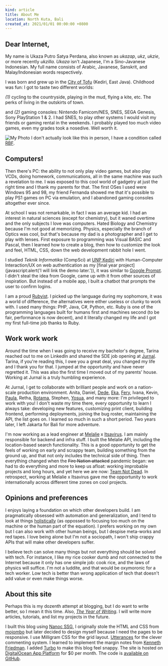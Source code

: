 ```yaml
---
kind: article
title: About Me
location: North Kuta, Bali
created_at: 2021/01/01 00:00:00 +0800
---
```


## Dear Internet,

My name is Ukaza Putro Satya Perdana, also known as *ukazap*, *ukz*, *ukzie*, or more recently *ukzilla*. _Ukaza_ isn't Japanese, I'm a Sino-Javanese Indonesian. <span class="aside">My full name consists of Arabic, Javanese, Sanskrit, and Malay/Indonesian words respectively.</span>

I was born and grew up in the [City of Tofu](https://www.thejakartapost.com/life/2017/02/21/kediris-bah-kacung-tofu-tradition-matters.html) (Kediri, East Java). Childhood was fun: I got to taste two different worlds:

_(1)_ cycling to the countryside, playing in the mud, flying a kite, etc. <span class="aside">The perks of living in the outskirts of town.</span>

and _(2)_ gaming consoles: Nintendo Famicom/NES, SNES, SEGA Genesis, Sony PlayStation 1 & 2. <span class="aside">I had SNES, to play other systems I would visit my friends or gaming rental in the weekends.</span> I probably played too much video games, even my grades took a nosedive. Well worth it.

![My Photo](https://avatars3.githubusercontent.com/u/6721248?s=200&v=4) <span class="aside">I don't actually look like this in person, I have a condition called [RBF](https://en.wikipedia.org/wiki/Resting_bitch_face).</span>

## Computers!

Then there's PC: the ability to not only play video games, but also play VCDs, doing homework, communications, all in the same machine was such a revelation to me. <span class="aside">I was exposed to this cool world of gadgetry at just the right time and I thank my parents for that.</span> The first OSes I used were Windows 95 and 98, my friend Fernanda showed me that it's possible to play PS1 games on PC via emulation, and I abandoned gaming consoles altogether ever since.

At school I was not remarkable, in fact I was an average kid. I had an interest in natural sciences (except for chemistry), but it waned overtime and the only subjects I love was computers. <span class="aside">Hated Biology and Chemistry because I'm not good at memorizing.</span> Physics, especially the branch of Optics was cool, but that's because my dad is a photographer and I get to play with lenses. First exposure to programming was Visual BASIC and Pascal, then I learned how to create a blog, then how to customize the look and feel, HTML, CSS, down the web development rabbit hole I went.

I studied _Teknik Informatika_ (CompSci) at [UNP Kediri](https://unpkediri.ac.id/) with Human-Computer Interaction/UX on web authentication as my [final year project](javascript:alert('I will link the demo later.')), it was similar to [Google Prompt](https://9to5google.com/2016/06/20/google-prompt-two-factor-authentication/). <span class="aside">I didn't steal the idea from Google, came up with it from other sources of inspiration.</span> But instead of a mobile app, I built a chatbot that prompts the user to confirm logins.

I am a proud [Rubyist](https://www.ruby-lang.org/). I picked up the language during my sophomore, it was a world of difference, the alternatives were either useless or clunky to work with. <span class="aside">I used many things: PHP, Java, C#, Python, etc.</span> Ruby is one of the programming languages built for humans first and machines second (to be fair, performance is now decent), and it literally changed my life and I got my first full-time job thanks to Ruby.

## Work work work

Around the time when I was going to receive my bachelor's degree, Tarina reached out to me on LinkedIn and shared the SDE job opening at [Jurnal](https://www.jurnal.id/id/). <span class="aside">Tarina, if you're reading this, I owe you a great deal, you changed my life and I thank you for that.</span> I jumped at the opportunity and have never regretted it. This was also the first time I moved out of my parents' house. Working at Jurnal is a truly humbling experience.

At Jurnal, I get to collaborate with brilliant people and work on a nation-scale production environment. <span class="aside">Anita, Daniel, [Dede](https://github.com/icecold21), [Eka](https://github.com/edharmowongso), [Fery](https://github.com/ferydjzz), Ivana, Kevin, [Paula](https://pawlarius.com/), Retha, [Rotama](https://github.com/adrianrotama), Stephen, [Yosua](https://github.com/yoshasudungan), and many more: I'm privileged to work with you!</span> I don't waste my time there, every opportunity to learn I always take: developing new features, customizing print client, building frontend, performing deployments, joining the bug roster, maintaining the API, the list goes on. I learned so much in such a short period. Two years later, I left Jakarta for Bali for more adventure.

I'm now working as a lead engineer at [Melalie](https://melalie.com) x [Itsavirus](https://itsavirus.com). I am mainly responsible for backend and infra stuff. I built the Melalie API, including the location-based search functionality. This is a good opportunity to get the feels of working on early and scrappy team, building something from the ground up, and that not only includes the technical side of thing. Then everything changed when the ~~Fire Nation attacked~~ pandemic began: we had to do everything and more to keep us afloat: working improbable projects and long hours, and yet here we are now: [Team Not Dead](https://twitter.com/i/status/1203327618050920448). In retrospect, working at Melalie x Itsavirus gave me the opportunity to work internationally across different time zones on cool projects.

## Opinions and preferences

I enjoys laying a foundation on which other developers build. I am pragmatically obsessed with automation and generalization, and I tend to look at things [holistically](https://josephg.com/blog/3-tribes/) (as oppossed to focusing too much on the machine or the human part of the equation). I prefers working on my own but I can also work with other human beings, but I despise meta-works and red tapes. I love being alone but I'm not a sociopath, I won't ship crappy APIs that will make other developers suffer.

I believe tech can solve many things but not everything should be solved with tech. For instance, I like my rice cooker dumb and not connected to the Internet because it only has one simple job: cook rice, and the laws of physics will suffice. <span class="aside">I'm not a luddite, and that would be oxymoronic for a tech worker.</span> Low tech is better than wrong application of tech that doesn't add value or even make things worse.

## About this site

Perhaps this is my dozenth attempt at blogging, but I do want to write better, so I mean it this time. <span class="aside">Also, [_The Year of Writing_](/articles/2021-01-01-year-of-writing/).</span> I will write more articles, tutorials, and list my projects in the future.

I built this blog using [Nanoc SSG](https://nanoc.ws/), I originally stole the HTML and CSS from [mojombo](https://tom.preston-werner.com/) but later decided to design myself because I need the pages to be responsive. I use Milligram CSS for the grid layout. [Utterances](https://utteranc.es/) for the clever commenting system. I learned to implement the margin notes from [Kenneth Friedman](https://kennethfriedman.org/thoughts/2019/marginal-notes/). I added [Turbo](https://turbo.hotwire.dev) to make this blog feel snappy. The site is hosted on [DigitalOcean App Platform](https://www.digitalocean.com/products/app-platform/) for $0 per month. The code is [available on GitHub](https://github.com/ukazap/blog).
